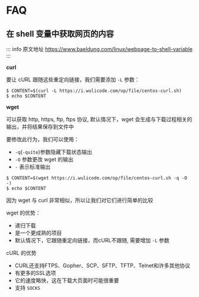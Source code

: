 # FAQ

## 在 shell 变量中获取网页的内容

::: info 原文地址
https://www.baeldung.com/linux/webpage-to-shell-variable
:::

**curl**

要让 cURL 跟随这些重定向链接，我们需要添加 `-L` 参数：

```shell
$ CONTENT=$(curl -L https://i.wulicode.com/op/file/centos-curl.sh)
$ echo $CONTENT
```

**wget**

可以获取 http, https, ftp, ftps 协议, 默认情况下，wget 会生成与下载过程相关的输出，并将结果保存到文件中

要修改此行为，我们可以使用：

- `-q`(`-quite`)参数隐藏下载状态输出
- `-O` 参数更改 wget 的输出
- `-` 表示标准输出

```shell
$ CONTENT=$(wget https://i.wulicode.com/op/file/centos-curl.sh -q -O -)
$ echo $CONTENT
```

因为 wget 与 curl 非常相似，所以让我们对它们进行简单的比较

wget 的优势：

- 递归下载
- 是一个更成熟的项目
- 默认情况下，它跟随重定向链接，而cURL不跟随, 需要增加 `-L` 参数

cURL 的优势

- CURL还支持FTPS、Gopher、SCP、SFTP、TFTP、Telnet和许多其他协议
- 有更多的SSL选项
- 它的速度略快，这在下载大页面时可能很重要
- 支持 `SOCKS`

